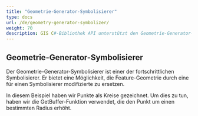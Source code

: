 ```yaml
---
title: "Geometrie-Generator-Symbolisierer"
type: docs
url: /de/geometry-generator-symbolizer/
weight: 70
description: GIS C#-Bibliothek API unterstützt den Geometrie-Generator-Symbolisierer, der eine Möglichkeit bietet, die Feature-Geometrie durch eine für einen Symbolisierer modifizierte zu ersetzen.
---
```


## **Geometrie-Generator-Symbolisierer**
Der Geometrie-Generator-Symbolisierer ist einer der fortschrittlichen Symbolisierer. Er bietet eine Möglichkeit, die Feature-Geometrie durch eine für einen Symbolisierer modifizierte zu ersetzen.

In diesem Beispiel haben wir Punkte als Kreise gezeichnet. Um dies zu tun, haben wir die GetBuffer-Funktion verwendet, die den Punkt um einen bestimmten Radius erhöht.
